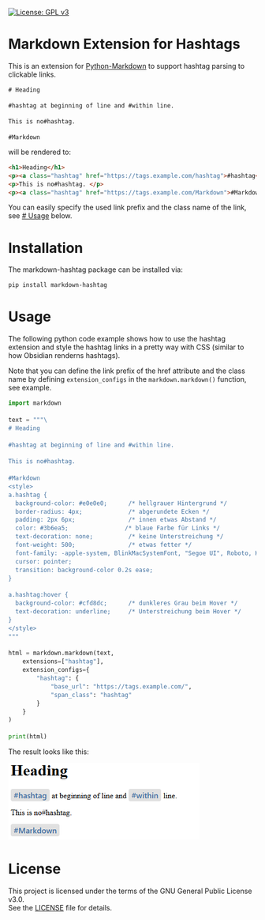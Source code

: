 [![License: GPL v3](https://img.shields.io/badge/License-GPLv3-blue.svg)](https://www.gnu.org/licenses/gpl-3.0)

# Markdown Extension for Hashtags

This is an extension for [Python-Markdown](https://pypi.org/project/Markdown/) to support hashtag parsing to clickable links.

```
# Heading

#hashtag at beginning of line and #within line.

This is no#hashtag. 

#Markdown
```

will be rendered to:

```html
<h1>Heading</h1>
<p>⁠<a class="hashtag" href="https://tags.example.com/hashtag">#hashtag</a> at beginning of line and <a class="hashtag" href="https://tags.example.com/within">#within</a> line.</p>
<p>This is no#hashtag. </p>
<p>⁠<a class="hashtag" href="https://tags.example.com/Markdown">#Markdown</a></p>
```

You can easily specify the used link prefix and the class name of the link, see [# Usage](#usage) below.

# Installation

The markdown-hashtag package can be installed via:

```bash
pip install markdown-hashtag
```

# Usage

The following python code example shows how to use the hashtag extension and style the hashtag links in a pretty way with CSS (similar to how Obsidian renderns hashtags).

Note that you can define the link prefix of the href attribute and the class name by defining `extension_configs` in the `markdown.markdown()` function, see example.

```python
import markdown

text = """\
# Heading

#hashtag at beginning of line and #within line.

This is no#hashtag. 

#Markdown
<style>
a.hashtag {
  background-color: #e0e0e0;      /* hellgrauer Hintergrund */
  border-radius: 4px;             /* abgerundete Ecken */
  padding: 2px 6px;               /* innen etwas Abstand */
  color: #3b6ea5;                /* blaue Farbe für Links */
  text-decoration: none;          /* keine Unterstreichung */
  font-weight: 500;               /* etwas fetter */
  font-family: -apple-system, BlinkMacSystemFont, "Segoe UI", Roboto, Helvetica, Arial, sans-serif;
  cursor: pointer;
  transition: background-color 0.2s ease;
}

a.hashtag:hover {
  background-color: #cfd8dc;      /* dunkleres Grau beim Hover */
  text-decoration: underline;     /* Unterstreichung beim Hover */
}
</style>
"""

html = markdown.markdown(text,
    extensions=["hashtag"],
    extension_configs={
        "hashtag": {
            "base_url": "https://tags.example.com/",
            "span_class": "hashtag"
        }
    }
)

print(html)
```
The result looks like this:

![rendered ouput in Browser](https://github.com/becksta-dev/markdown-hashtag/blob/main/renderedHashtags.png)

# License

This project is licensed under the terms of the GNU General Public License v3.0.  
See the [LICENSE](./LICENSE) file for details.
